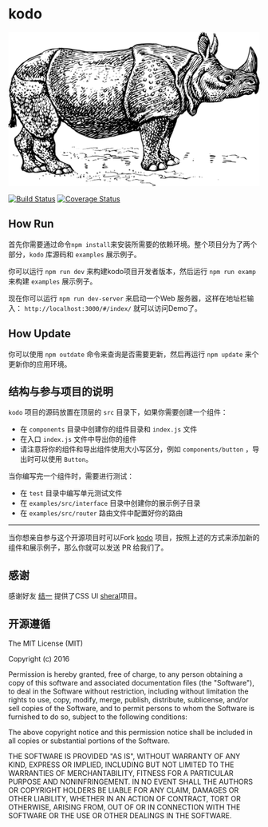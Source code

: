 # kodo

![](rhino.png)

[![Build Status](https://travis-ci.org/icepy/kodo.svg?branch=master)](https://travis-ci.org/icepy/kodo) [![Coverage Status](https://coveralls.io/repos/github/icepy/kodo/badge.svg?branch=master)](https://coveralls.io/github/icepy/kodo?branch=master)


## How Run

首先你需要通过命令`npm install`来安装所需要的依赖环境。整个项目分为了两个部分，`kodo` 库源码和 `examples` 展示例子。

你可以运行 `npm run dev` 来构建kodo项目开发者版本，然后运行 `npm run examp` 来构建 `examples` 展示例子。

现在你可以运行 `npm run dev-server` 来启动一个Web 服务器，这样在地址栏输入： `http://localhost:3000/#/index/` 就可以访问Demo了。

## How Update

你可以使用 `npm outdate` 命令来查询是否需要更新，然后再运行 `npm update` 来个更新你的应用环境。

## 结构与参与项目的说明

`kodo` 项目的源码放置在顶层的 `src` 目录下，如果你需要创建一个组件：

- 在 `components` 目录中创建你的组件目录和 `index.js` 文件
- 在入口 `index.js` 文件中导出你的组件
- 请注意将你的组件和导出组件使用大小写区分，例如 `components/button` ，导出时可以使用 `Button`。

当你编写完一个组件时，需要进行测试：

- 在 `test` 目录中编写单元测试文件
- 在 `examples/src/interface` 目录中创建你的展示例子目录
- 在 `examples/src/router` 路由文件中配置好你的路由

-----

当你想亲自参与这个开源项目时可以Fork [kodo]() 项目，按照上述的方式来添加新的组件和展示例子，那么你就可以发送 PR 给我们了。

## 感谢

感谢好友 [结一](https://github.com/marvin1023) 提供了CSS UI [sheral](https://github.com/imweb/sheral)项目。

## 开源遵循

The MIT License (MIT)

Copyright (c) 2016

Permission is hereby granted, free of charge, to any person obtaining a copy
of this software and associated documentation files (the "Software"), to deal
in the Software without restriction, including without limitation the rights
to use, copy, modify, merge, publish, distribute, sublicense, and/or sell
copies of the Software, and to permit persons to whom the Software is
furnished to do so, subject to the following conditions:

The above copyright notice and this permission notice shall be included in all
copies or substantial portions of the Software.

THE SOFTWARE IS PROVIDED "AS IS", WITHOUT WARRANTY OF ANY KIND, EXPRESS OR
IMPLIED, INCLUDING BUT NOT LIMITED TO THE WARRANTIES OF MERCHANTABILITY,
FITNESS FOR A PARTICULAR PURPOSE AND NONINFRINGEMENT. IN NO EVENT SHALL THE
AUTHORS OR COPYRIGHT HOLDERS BE LIABLE FOR ANY CLAIM, DAMAGES OR OTHER
LIABILITY, WHETHER IN AN ACTION OF CONTRACT, TORT OR OTHERWISE, ARISING FROM,
OUT OF OR IN CONNECTION WITH THE SOFTWARE OR THE USE OR OTHER DEALINGS IN THE
SOFTWARE.
